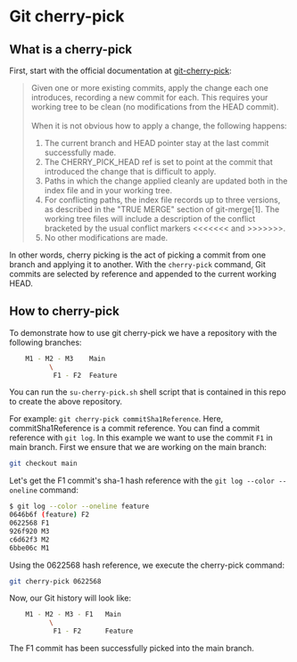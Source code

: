 # Git cherry-pick

## What is a cherry-pick

First, start with the official documentation at [git-cherry-pick](https://git-scm.com/docs/git-cherry-pick):

> Given one or more existing commits, apply the change each one introduces, recording a new commit for each. This requires your working tree to be clean (no modifications from the HEAD commit).<br><br>
> When it is not obvious how to apply a change, the following happens:<br>
> 1. The current branch and HEAD pointer stay at the last commit successfully made.<br>
> 2. The CHERRY_PICK_HEAD ref is set to point at the commit that introduced the change that is difficult to apply.<br>
> 3. Paths in which the change applied cleanly are updated both in the index file and in your working tree.<br>
> 4. For conflicting paths, the index file records up to three versions, as described in the "TRUE MERGE" section of git-merge[1]. The working tree files will include a description of the conflict bracketed by the usual conflict markers <<<<<<< and >>>>>>>.<br>
> 5. No other modifications are made.

In other words, cherry picking is the act of picking a commit from one branch and applying it to another. With the `cherry-pick` command, Git commits are selected by reference and appended to the current working HEAD.

## How to cherry-pick

To demonstrate how to use git cherry-pick we have a repository with the following branches:

```bash
    M1 - M2 - M3    Main
          \
           F1 - F2  Feature
```

You can run the `su-cherry-pick.sh` shell script that is contained in this repo to create the above repository.

For example: `git cherry-pick commitSha1Reference`. Here, commitSha1Reference is a commit reference. You can find a commit reference with `git log`. In this example we want to use the commit `F1` in main branch. First we ensure that we are working on the main branch:

```bash
git checkout main
```

Let's get the F1 commit's sha-1 hash reference with the `git log --color --oneline` command:

```bash
$ git log --color --oneline feature
0646b6f (feature) F2
0622568 F1
926f920 M3
c6d62f3 M2
6bbe06c M1
```

Using the 0622568 hash reference, we execute the cherry-pick command:

```bash
git cherry-pick 0622568
```

Now, our Git history will look like:

```bash
    M1 - M2 - M3 - F1   Main
          \
           F1 - F2      Feature
```

The F1 commit has been successfully picked into the main branch.

<!-- What I like about the above link is that it shows the command line . Also, I like the block style characters and background font-color contrast that are used to show the command line

Finally, what I want is an guide that provides detail to a level that it is helpful and also a pleasent experience to read. I want to be able to read the guide and understand the concepts and be able to use the command line
I want to use the basic cherry-pick definition and then provide a few examples of how to use it. I want to show the command line. I want to show the block style characters that are used to show the command line
I would love to be able to create documentation like the Why the Lucky Stiff. Nice article here: [What we can learn from “_why”, the long lost open source developer](https://github.com/readme/featured/why-the-lucky-stiff) page -->
